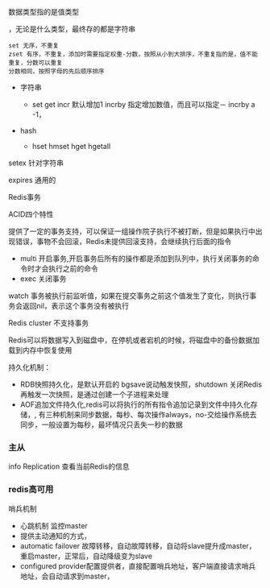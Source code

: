 数据类型指的是值类型

，无论是什么类型，最终存的都是字符串

``````
set 无序，不重复
zset 有序，不重复，添加时需要指定权重-分数，按照从小到大排序，不重复指的是，值不能重复，分数可以重复
分数相同，按照字母的先后顺序排序

``````

* 字符串
  * set get incr 默认增加1  incrby 指定增加数值，而且可以指定－ incrby a -1，

* hash
  * hset hmset hget hgetall



setex 针对字符串

expires 通用的



Redis事务

ACID四个特性

提供了一定的事务支持，可以保证一组操作院子执行不被打断，但是如果执行中出现错误，事物不会回滚，Redis未提供回滚支持，会继续执行后面的指令

* multi 开启事务,开启事务后所有的操作都是添加到队列中，执行关闭事务的命令时才会执行之前的命令
* exec 关闭事务

watch 事务被执行前监听值，如果在提交事务之前这个值发生了变化，则执行事务会返回nil，表示这个事务没有被执行

Redis cluster 不支持事务



Redis可以将数据写入到磁盘中，在停机或者宕机的时候，将磁盘中的备份数据加载到内存中恢复使用

持久化机制：

* RDB快照持久化，是默认开启的  bgsave说动触发快照，shutdown 关闭Redis再触发一次快照，是通过创建一个子进程来处理
* AOF追加文件持久化,redis可以将执行的所有指令追加记录到文件中持久化存储，, 有三种机制来同步数据，每秒、每次操作always，no-交给操作系统去同步，一般设置为每秒，最坏情况只丢失一秒的数据

 ### 主从

info Replication 查看当前Redis的信息  



### redis高可用

哨兵机制

- 心跳机制 监控master
- 提供主动通知的方式，
- automatic failover 故障转移，自动故障转移，自动将slave提升成master，重启master，正常后，自动降级变为slave
- configured provider配置提供者，直接配置哨兵地址，客户端直接请求哨兵地址，会自动请求到master，

  


